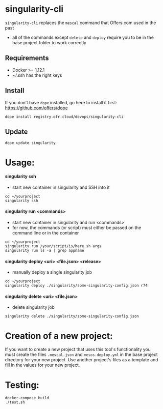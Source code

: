# singularity-cli
`singularity-cli` replaces the `mescal` command that Offers.com used in the past
 * all of the commands except `delete` and `deploy` require you to be in the base project folder to work correctly

## Requirements
 * Docker >= 1.12.1
 * ~/.ssh has the right keys

## Install
If you don't have `dope` installed, go here to install it first: https://github.com/offers/dope
```
dope install registry.ofr.cloud/devops/singularity-cli
```
## Update
```
dope update singularity
```
# Usage:
#### singularity ssh
* start new container in singularity and SSH into it
 ```
 cd ~/yourproject
 singularity ssh
 ```

#### singularity run &lt;commands&gt;
* start new container in singularity and run &lt;commands&gt;
* for now, the commands (or script) must either be passed on the command line or in the container
 ```
 cd ~/yourproject
 singularity run /your/script/is/here.sh args
 singularity run ls -a | grep appname
 ```

#### singularity deploy &lt;uri&gt; &lt;file.json&gt; &lt;release&gt;
* manually deploy a single singularity job
 ```
 cd ~/yourproject
 singularity deploy ./singularity/some-singularity-config.json r74
 ```

#### singularity delete &lt;uri&gt; &lt;file.json&gt;
* delete singularity job
 ```
 singularity delete ./singularity/some-singularity-config.json
 ```

# Creation of a new project:
If you want to create a new project that uses this tool's functionality you must create the files `.mescal.json` and `mesos-deploy.yml` in the base project directory for your new project.
Use another project's files as a template and fill in the values for your new project.

# Testing:
```
docker-compose build
./test.sh
```

